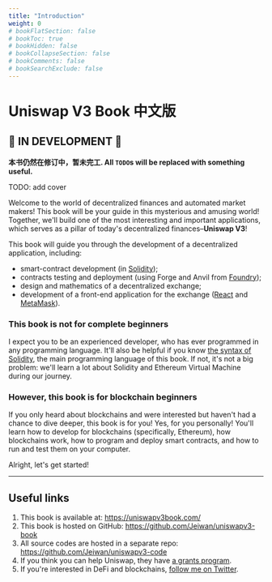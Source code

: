 ```yaml
---
title: "Introduction"
weight: 0
# bookFlatSection: false
# bookToc: true
# bookHidden: false
# bookCollapseSection: false
# bookComments: false
# bookSearchExclude: false
---
```


# Uniswap V3 Book 中文版

## 🚧 IN DEVELOPMENT 🚧

**本书仍然在修订中，暂未完工. All `TODO`s will be replaced with something
useful.**

TODO: add cover

Welcome to the world of decentralized finances and automated market makers! This book will be your guide in this
mysterious and amusing world! Together, we'll build one of the most interesting and important applications, which serves
as a pillar of today's decentralized finances–**Uniswap V3**!

This book will guide you through the development of a decentralized application, including:
- smart-contract development (in [Solidity](https://docs.soliditylang.org/en/latest/index.html));
- contracts testing and deployment (using Forge and Anvil from [Foundry](https://github.com/foundry-rs/foundry));
- design and mathematics of a decentralized exchange;
- development of a front-end application for the exchange ([React](https://reactjs.org/) and [MetaMask](https://metamask.io/)).

### This book is not for complete beginners
I expect you to be an experienced developer, who has ever programmed in any programming language. It'll also be helpful
if you know [the syntax of Solidity](https://docs.soliditylang.org/en/v0.8.17/introduction-to-smart-contracts.html),
the main programming language of this book. If not, it's not a big problem: we'll learn a lot about Solidity and
Ethereum Virtual Machine during our journey.

### However, this book is for blockchain beginners
If you only heard about blockchains and were interested but haven't had a chance to dive deeper, this book is for you!
Yes, for you personally! You'll learn how to develop for blockchains (specifically, Ethereum), how blockchains work, how
to program and deploy smart contracts, and how to run and test them on your computer.

Alright, let's get started!

---

## Useful links

1. This book is available at: https://uniswapv3book.com/
1. This book is hosted on GitHub: https://github.com/Jeiwan/uniswapv3-book
1. All source codes are hosted in a separate repo: https://github.com/Jeiwan/uniswapv3-code
1. If you think you can help Uniswap, they have [a grants program](https://www.notion.so/unigrants/Welcome-to-UNI-Grants-6e3e84967a984a5fb127ae749649ddc9).
1. If you're interested in DeFi and blockchains, [follow me on Twitter](https://twitter.com/jeiwan7).